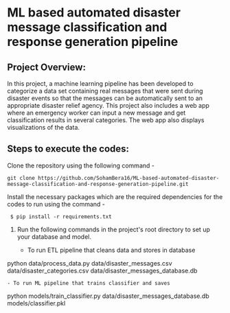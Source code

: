 # ML based automated disaster message classification and response generation pipeline

## Project Overview:
In this project, a machine learning pipeline has been developed to categorize a data set containing real messages that were sent during disaster events so that the messages can be automatically sent to an appropriate disaster relief agency. This project also includes a web app where an emergency worker can input a new message and get classification results in several categories. The web app also displays visualizations of the data. 

## Steps to execute the codes:

 Clone the repository using the following command -
 
    git clone https://github.com/SohamBera16/ML-based-automated-disaster-message-classification-and-response-generation-pipeline.git    
     
 Install the necessary packages which are the required dependencies for the codes to run using the command -
 
     $ pip install -r requirements.txt     
 
 1. Run the following commands in the project's root directory to set up your database and model.

    - To run ETL pipeline that cleans data and stores in database
    
   python data/process_data.py data/disaster_messages.csv data/disaster_categories.csv data/disaster_messages_database.db      
    
    - To run ML pipeline that trains classifier and saves
    
   python models/train_classifier.py data/disaster_messages_database.db models/classifier.pkl        
